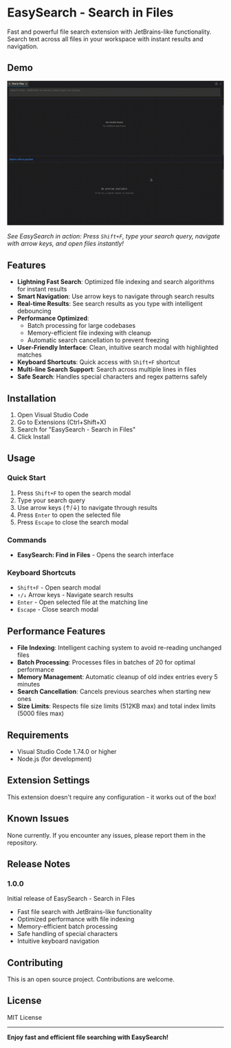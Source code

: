 # EasySearch - Search in Files

Fast and powerful file search extension with JetBrains-like functionality. Search text across all files in your workspace with instant results and navigation.

## Demo

![EasySearch Demo](images/demo-comp.gif)

*See EasySearch in action: Press `Shift+F`, type your search query, navigate with arrow keys, and open files instantly!*

## Features

- **Lightning Fast Search**: Optimized file indexing and search algorithms for instant results
- **Smart Navigation**: Use arrow keys to navigate through search results
- **Real-time Results**: See search results as you type with intelligent debouncing
- **Performance Optimized**: 
  - Batch processing for large codebases
  - Memory-efficient file indexing with cleanup
  - Automatic search cancellation to prevent freezing
- **User-Friendly Interface**: Clean, intuitive search modal with highlighted matches
- **Keyboard Shortcuts**: Quick access with `Shift+F` shortcut
- **Multi-line Search Support**: Search across multiple lines in files
- **Safe Search**: Handles special characters and regex patterns safely

## Installation

1. Open Visual Studio Code
2. Go to Extensions (Ctrl+Shift+X)
3. Search for "EasySearch - Search in Files"
4. Click Install

## Usage

### Quick Start

1. Press `Shift+F` to open the search modal
2. Type your search query
3. Use arrow keys (↑/↓) to navigate through results
4. Press `Enter` to open the selected file
5. Press `Escape` to close the search modal

### Commands

- **EasySearch: Find in Files** - Opens the search interface

### Keyboard Shortcuts

- `Shift+F` - Open search modal
- `↑/↓` Arrow keys - Navigate search results
- `Enter` - Open selected file at the matching line
- `Escape` - Close search modal

## Performance Features

- **File Indexing**: Intelligent caching system to avoid re-reading unchanged files
- **Batch Processing**: Processes files in batches of 20 for optimal performance
- **Memory Management**: Automatic cleanup of old index entries every 5 minutes
- **Search Cancellation**: Cancels previous searches when starting new ones
- **Size Limits**: Respects file size limits (512KB max) and total index limits (5000 files max)

## Requirements

- Visual Studio Code 1.74.0 or higher
- Node.js (for development)

## Extension Settings

This extension doesn't require any configuration - it works out of the box!

## Known Issues

None currently. If you encounter any issues, please report them in the repository.

## Release Notes

### 1.0.0

Initial release of EasySearch - Search in Files

- Fast file search with JetBrains-like functionality
- Optimized performance with file indexing
- Memory-efficient batch processing
- Safe handling of special characters
- Intuitive keyboard navigation

## Contributing

This is an open source project. Contributions are welcome.

## License

MIT License

---

**Enjoy fast and efficient file searching with EasySearch!** 